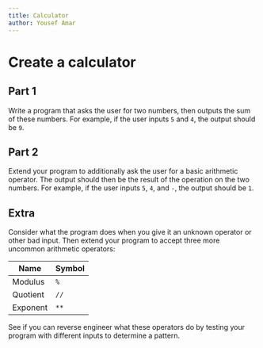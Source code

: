 ```yaml
---
title: Calculator
author: Yousef Amar
---
```

# Create a calculator

## Part 1

Write a program that asks the user for two numbers, then outputs the sum of these numbers. For example, if the user inputs `5` and `4`, the output should be `9`.

## Part 2

Extend your program to additionally ask the user for a basic arithmetic operator. The output should then be the result of the operation on the two numbers. For example, if the user inputs `5`, `4`, and `-`, the output should be `1`.

## Extra

Consider what the program does when you give it an unknown operator or other bad input. Then extend your program to accept three more uncommon arithmetic operators:

| Name     | Symbol |
|----------|--------|
| Modulus  | `%`    |
| Quotient | `//`   |
| Exponent | `**`   |

See if you can reverse engineer what these operators do by testing your program with different inputs to determine a pattern.
